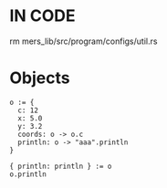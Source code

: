 # IN CODE

rm mers_lib/src/program/configs/util.rs

# Objects

```
o := {
  c: 12
  x: 5.0
  y: 3.2
  coords: o -> o.c
  println: o -> "aaa".println
}

{ println: println } := o
o.println
```
